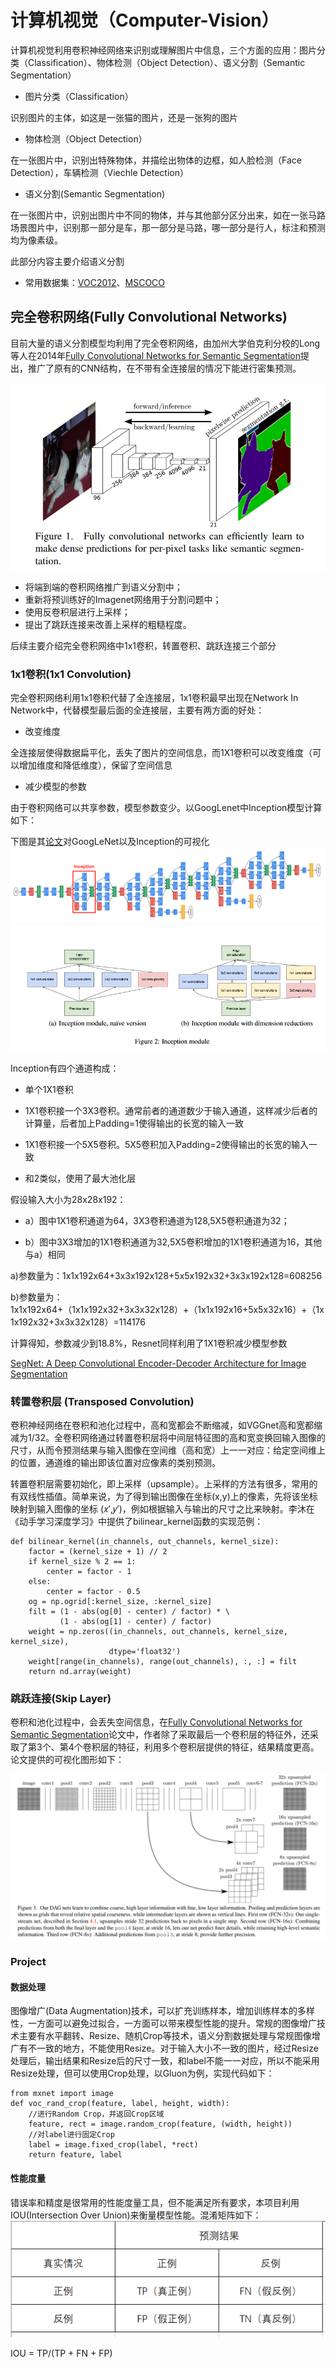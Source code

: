 # 计算机视觉（Computer-Vision）
计算机视觉利用卷积神经网络来识别或理解图片中信息，三个方面的应用：图片分类（Classification）、物体检测（Object Detection）、语义分割（Semantic Segmentation）

- 图片分类（Classification）

识别图片的主体，如这是一张猫的图片，还是一张狗的图片

- 物体检测（Object Detection）

在一张图片中，识别出特殊物体，并描绘出物体的边框，如人脸检测（Face Detection），车辆检测（Viechle Detection）

- 语义分割(Semantic Segmentation)

在一张图片中，识别出图片中不同的物体，并与其他部分区分出来，如在一张马路场景图片中，识别那一部分是车，那一部分是马路，哪一部分是行人，标注和预测均为像素级。

此部分内容主要介绍语义分割

* 常用数据集：[VOC2012](http://cocodataset.org/#home)、[MSCOCO](http://host.robots.ox.ac.uk/pascal/VOC/voc2012/)
  
  
## 完全卷积网络(Fully Convolutional Networks)

目前大量的语义分割模型均利用了完全卷积网络，由加州大学伯克利分校的Long等人在2014年[Fully Convolutional Networks for Semantic Segmentation](https://arxiv.org/pdf/1411.4038.pdf)提出，推广了原有的CNN结构，在不带有全连接层的情况下能进行密集预测。

![image](./Img/11.png)

  - 将端到端的卷积网络推广到语义分割中；
  - 重新将预训练好的Imagenet网络用于分割问题中；
  - 使用反卷积层进行上采样；
  - 提出了跳跃连接来改善上采样的粗糙程度。
 
 后续主要介绍完全卷积网络中1x1卷积，转置卷积、跳跃连接三个部分
  
### 1x1卷积(1x1 Convolution)

完全卷积网络利用1x1卷积代替了全连接层，1x1卷积最早出现在Network In Network中，代替模型最后面的全连接层，主要有两方面的好处：
- 改变维度

全连接层使得数据扁平化，丢失了图片的空间信息，而1X1卷积可以改变维度（可以增加维度和降低维度），保留了空间信息
- 减少模型的参数

由于卷积网络可以共享参数，模型参数变少。以GoogLenet中Inception模型计算如下：

下图是其[论文](https://arxiv.org/abs/1409.4842)对GoogLeNet以及Inception的可视化
![image](./Img/googlenet.png)
![image](./Img/Inception.png)

  Inception有四个通道构成：

  - 单个1X1卷积

  - 1X1卷积接一个3X3卷积。通常前者的通道数少于输入通道，这样减少后者的计算量，后者加上Padding=1使得输出的长宽的输入一致

  - 1X1卷积接一个5X5卷积。5X5卷积加入Padding=2使得输出的长宽的输入一致

  - 和2类似，使用了最大池化层

  假设输入大小为28x28x192：

  - a）图中1X1卷积通道为64，3X3卷积通道为128,5X5卷积通道为32；

  - b）图中3X3增加的1X1卷积通道为32,5X5卷积增加的1X1卷积通道为16，其他与a）相同

  a)参数量为：1x1x192x64+3x3x192x128+5x5x192x32+3x3x192x128=608256

  b)参数量为：1x1x192x64+（1x1x192x32+3x3x32x128）+（1x1x192x16+5x5x32x16）+（1x1x192x32+3x3x32x128）=114176

  计算得知，参数减少到18.8%，Resnet同样利用了1X1卷积减少模型参数
  
[SegNet: A Deep Convolutional Encoder-Decoder Architecture for Image Segmentation](https://arxiv.org/pdf/1511.00561.pdf)

### 转置卷积层 (Transposed Convolution)

卷积神经网络在卷积和池化过程中，高和宽都会不断缩减，如VGGnet高和宽都缩减为1/32。全卷积网络通过转置卷积层将中间层特征图的高和宽变换回输入图像的尺寸，从而令预测结果与输入图像在空间维（高和宽）上一一对应：给定空间维上的位置，通道维的输出即该位置对应像素的类别预测。

转置卷积层需要初始化，即上采样（upsample）。上采样的方法有很多，常用的有双线性插值。简单来说，为了得到输出图像在坐标(x,y)上的像素，先将该坐标映射到输入图像的坐标 (𝑥′,𝑦′)，例如根据输入与输出的尺寸之比来映射。李沐在《动手学习深度学习》中提供了bilinear_kernel函数的实现范例：
```
def bilinear_kernel(in_channels, out_channels, kernel_size):
    factor = (kernel_size + 1) // 2
    if kernel_size % 2 == 1:
        center = factor - 1
    else:
        center = factor - 0.5
    og = np.ogrid[:kernel_size, :kernel_size]
    filt = (1 - abs(og[0] - center) / factor) * \
           (1 - abs(og[1] - center) / factor)
    weight = np.zeros((in_channels, out_channels, kernel_size, kernel_size),
                      dtype='float32')
    weight[range(in_channels), range(out_channels), :, :] = filt
    return nd.array(weight)
```

### 跳跃连接(Skip Layer)

卷积和池化过程中，会丢失空间信息，在[Fully Convolutional Networks for Semantic Segmentation](https://arxiv.org/pdf/1411.4038.pdf)论文中，作者除了采取最后一个卷积层的特征外，还采取了第3个、第4个卷积层的特征，利用多个卷积层提供的特征，结果精度更高。论文提供的可视化图形如下：

![image](./Img/Skip-Layer.png)


### Project

#### 数据处理

图像增广(Data Augmentation)技术，可以扩充训练样本，增加训练样本的多样性，一方面可以避免过拟合，一方面可以带来模型性能的提升。常规的图像增广技术主要有水平翻转、Resize、随机Crop等技术，语义分割数据处理与常规图像增广有不一致的地方，不能使用Resize。对于输入大小不一致的图片，经过Resize处理后，输出结果和Resize后的尺寸一致，和label不能一一对应，所以不能采用Resize处理，但可以使用Crop处理，以Gluon为例，实现代码如下：
```
from mxnet import image
def voc_rand_crop(feature, label, height, width):
    //进行Random Crop，并返回Crop区域
    feature, rect = image.random_crop(feature, (width, height))
    //对label进行固定Crop
    label = image.fixed_crop(label, *rect)
    return feature, label
```

#### 性能度量

错误率和精度是很常用的性能度量工具，但不能满足所有要求，本项目利用IOU(Intersection Over Union)来衡量模型性能。混淆矩阵如下：
![image](./Img/混淆矩阵.png)

IOU = TP/(TP + FN + FP)
